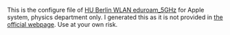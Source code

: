 
This is the configure file of [HU Berlin WLAN eduroam_5GHz](https://www.cms.hu-berlin.de/de/dl/netze/wlan/faq/standardseite#f7b) for Apple system, physics department only.
I generated this as it is not provided in [the official webpage](https://www.cms.hu-berlin.de/de/dl/netze/wlan/config/eduroam/macos_10.7).
Use at your own risk.


